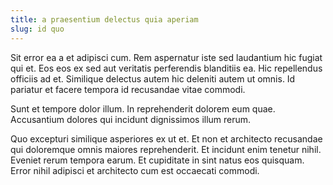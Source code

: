 ```yaml
---
title: a praesentium delectus quia aperiam
slug: id quo
---
```


Sit error ea a et adipisci cum. Rem aspernatur iste sed laudantium hic fugiat qui et. Eos eos ex sed aut veritatis perferendis blanditiis ea. Hic repellendus officiis ad et. Similique delectus autem hic deleniti autem ut omnis. Id pariatur et facere tempora id recusandae vitae commodi.

Sunt et tempore dolor illum. In reprehenderit dolorem eum quae. Accusantium dolores qui incidunt dignissimos illum rerum.

Quo excepturi similique asperiores ex ut et. Et non et architecto recusandae qui doloremque omnis maiores reprehenderit. Et incidunt enim tenetur nihil. Eveniet rerum tempora earum. Et cupiditate in sint natus eos quisquam. Error nihil adipisci et architecto cum est occaecati commodi.
